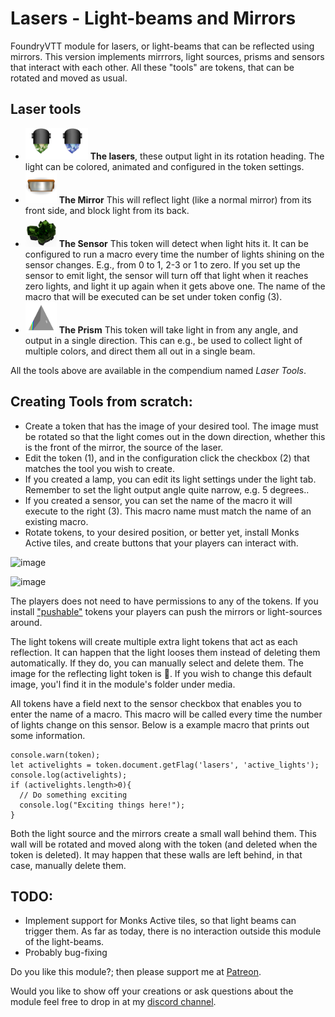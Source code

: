 # Lasers - Light-beams and Mirrors
FoundryVTT module for lasers, or light-beams that can be reflected using mirrors. This version implements mirrrors, light sources, prisms and sensors that interact with each other. All these "tools" are tokens, that can be rotated and moved as usual.

## Laser tools
 * <img src="media/lamp_green.png" height=50><img src="media/lamp_blue.png" height=50> **The lasers**, these output light in its rotation heading. The light can be colored, animated and configured in the token settings.
 * <img src="media/mirror.png" height=50> **The Mirror** This will reflect light (like a normal mirror) from its front side, and block light from its back.
 * <img src="media/crystal.png" height=50> **The Sensor** This token will detect when light hits it. It can be configured to run a macro every time the number of lights shining on the sensor changes. E.g., from 0 to 1, 2-3 or 1 to zero. If you set up the sensor to emit light, the sensor will turn off that light when it reaches zero lights, and light it up again when it gets above one. The name of the macro that will be executed can be set under token config (3).
 * <img src="media/prism.png" height=50> **The Prism** This token will take light in from any angle, and output in a single direction. This can e.g., be used to collect light of multiple colors, and direct them all out in a single beam.

All the tools above are available in the compendium named *Laser Tools*.

## Creating Tools from scratch:
 * Create a token that has the image of your desired tool. The image must be rotated so that the light comes out in the down direction, whether this is the front of the mirror, the source of the laser. 
 * Edit the token (1), and in the configuration click the checkbox (2) that matches the tool you wish to create.
 * If you created a lamp, you can edit its light settings under the light tab. Remember to set the light output angle quite narrow, e.g. 5 degrees..
 * If you created a sensor, you can set the name of the macro it will execute to the right (3). This macro name must match the name of an existing macro.
 * Rotate tokens, to your desired position, or better yet, install Monks Active tiles, and create buttons that your players can interact with.

![image](https://user-images.githubusercontent.com/8543541/162102234-dcc79aef-622d-4a2e-8bff-39c8937f51d5.png)

![image](https://user-images.githubusercontent.com/8543541/161455679-06a1a352-256b-4415-81a1-d44f859087f5.png)


The players does not need to have permissions to any of the tokens. If you install ["pushable"](https://github.com/oOve/pushable) tokens your players can push the mirrors or light-sources around.

The light tokens will create multiple extra light tokens that act as each reflection. It can happen that the light looses them instead of deleting them automatically. If they do, you can manually select and delete them. The image for the reflecting light token is 💢. If you wish to change this default image, you'l find it in the module's folder under media.

All tokens have a field next to the sensor checkbox that enables you to enter the name of a macro. This macro will be called every time the number of lights change on this sensor. Below is a example macro that prints out some information.
```JS
console.warn(token);
let activelights = token.document.getFlag('lasers', 'active_lights');
console.log(activelights);
if (activelights.length>0){
  // Do something exciting
  console.log("Exciting things here!");
}
```

Both the light source and the mirrors create a small wall behind them. This wall will be rotated and moved along with the token (and deleted when the token is deleted). It may happen that these walls are left behind, in that case, manually delete them.

## TODO:
 * Implement support for Monks Active tiles, so that light beams can trigger them. As far as today, there is no interaction outside this module of the light-beams. 
 * Probably bug-fixing


Do you like this module?; then please support me at [Patreon](https://www.patreon.com/drO_o).

Would you like to show off your creations or ask questions about the module feel free to drop in at my [discord channel](https://discord.gg/5CCAhsKFDp). 
